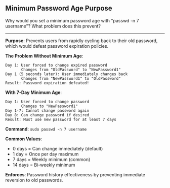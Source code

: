 ## Minimum Password Age Purpose

Why would you set a minimum password age with "passwd -n 7 username"? What problem does this prevent?

---

**Purpose**: Prevents users from rapidly cycling back to their old password, which would defeat password expiration policies.

**The Problem Without Minimum Age**:
```
Day 1: User forced to change expired password
       Changes from "OldPassword" to "NewPassword1"
Day 1 (5 seconds later): User immediately changes back
       Changes from "NewPassword1" to "OldPassword"
Result: Password expiration defeated!
```

**With 7-Day Minimum Age**:
```
Day 1: User forced to change password
       Changes to "NewPassword1"
Day 1-7: Cannot change password again
Day 8: Can change password if desired
Result: Must use new password for at least 7 days
```

**Command**: `sudo passwd -n 7 username`

**Common Values**:
- 0 days = Can change immediately (default)
- 1 day = Once per day maximum
- 7 days = Weekly minimum (common)
- 14 days = Bi-weekly minimum

**Enforces**: Password history effectiveness by preventing immediate reversion to old passwords.

